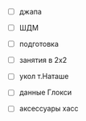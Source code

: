 - [ ] джапа
- [ ] ШДМ
- [ ] подготовка
- [ ] занятия в 2х2
- [ ] укол т.Наташе
- [ ] данные Глокси
- [ ] аксессуары хасс


